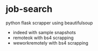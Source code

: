 # job-search

python flask scrapper using beautifulsoup

-   indeed with sample snapshots
-   remoteok with bs4 scrapping
-   weworkremotely with bs4 scrapping
